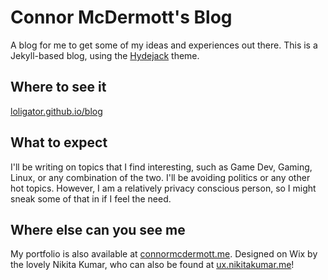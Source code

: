 # Connor McDermott's Blog

A blog for me to get some of my ideas and experiences out there. This is a Jekyll-based blog, using the [Hydejack](https://hydejack.com/) theme.

## Where to see it
[loligator.github.io/blog](https://loligator.github.io/blog)

## What to expect
I'll be writing on topics that I find interesting, such as Game Dev, Gaming, Linux, or any combination of the two. I'll be avoiding politics or any other hot topics. However, I am a relatively privacy conscious person, so I might sneak some of that in if I feel the need.

## Where else can you see me
My portfolio is also available at [connormcdermott.me](https://connormcdermott.me). Designed on Wix by the lovely Nikita Kumar, who can also be found at [ux.nikitakumar.me](https://ux.nikitakumar.me)! 
